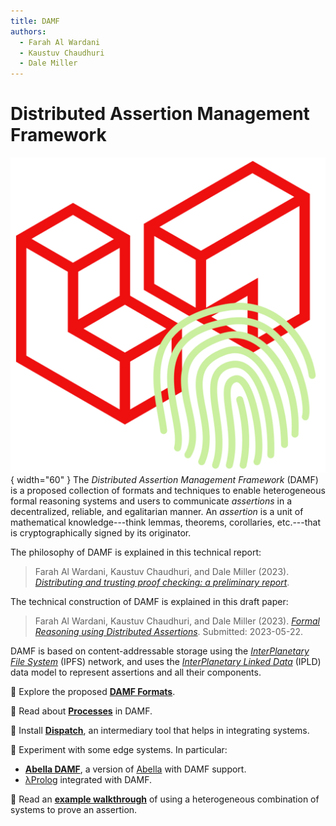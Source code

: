 ```yaml
---
title: DAMF
authors:
  - Farah Al Wardani
  - Kaustuv Chaudhuri
  - Dale Miller
---
```

# Distributed Assertion Management Framework

![DAMF Logo](/assets/logo/damf.png){ width="60" }
The _Distributed Assertion Management Framework_ (DAMF) is a proposed collection
of formats and techniques to enable heterogeneous formal reasoning systems and
users to communicate _assertions_ in a decentralized, reliable, and egalitarian
manner. An _assertion_ is a unit of mathematical knowledge---think lemmas,
theorems, corollaries, etc.---that is cryptographically signed by its
originator.

The philosophy of DAMF is explained in this technical report:

> Farah Al Wardani, Kaustuv Chaudhuri, and Dale Miller (2023). _[Distributing
> and trusting proof checking: a preliminary report][alwardani22hal]_.

[alwardani22hal]: https://hal.inria.fr/hal-03909741

The technical construction of DAMF is explained in this draft paper:

> Farah Al Wardani, Kaustuv Chaudhuri, and Dale Miller (2023). _[Formal
> Reasoning using Distributed Assertions][cade23draft]_. Submitted: 2023-05-22.

[cade23draft]: /assets/papers/draft23damf2.pdf

DAMF is based on content-addressable storage using the _[InterPlanetary File
System][ipfs]_ (IPFS) network, and uses the _[InterPlanetary Linked Data][ipld]_
(IPLD) data model to represent assertions and all their components.

[ipfs]: https://ipfs.tech
[ipld]: https://ipld.io

:mag_right:  Explore the proposed **[DAMF Formats](/damf-formats/)**.

:aerial_tramway: Read about **[Processes](/damf-processes/)** in DAMF.

:rocket: Install **[Dispatch](/dispatch/)**, an intermediary tool that helps in integrating systems.

:wrench: Experiment with some edge systems. In particular:

- **[Abella DAMF](/abella/)**, a version of [Abella](https://abella-prover.org) with DAMF support.
- [λProlog](/lprolog/) integrated with DAMF.

:walking: Read an **[example walkthrough](/example-walkthrough/)** of using a heterogeneous
  combination of systems to prove an assertion.

